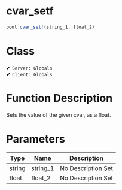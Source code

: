 # cvar_setf
```js	
bool cvar_setf(string_1, float_2)
```
# Class
✔ `Server: Globals`  
✔ `Client: Globals`  

# Function Description
Sets the value of the given cvar, as a float.
# Parameters
Type|Name|Description
--|--|--
string|string_1|No Description Set
float|float_2|No Description Set
